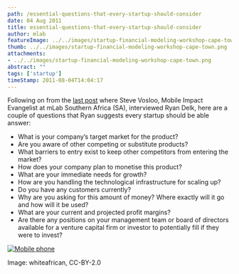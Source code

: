```yaml
---
path: /essential-questions-that-every-startup-should-consider
date: 04 Aug 2011
title: essential-questions-that-every-startup-should-consider
author: mlab
featureImage: ../../images/startup-financial-modeling-workshop-cape-town.png
thumb: ../../images/startup-financial-modeling-workshop-cape-town.png
attachments: 
- ../../images/startup-financial-modeling-workshop-cape-town.png
abstract: ""
tags: ['startup']
timeStamp: 2011-08-04T14:04:17
---
```


Following on from the [last post](https:&#x2F;&#x2F;mlab.co.za&#x2F;preparing-african-mobile-entrepreneurs-for-their-big-pitch-insights-from-ryan-delk&#x2F;) where Steve Vosloo, Mobile Impact Evangelist at mLab Southern Africa (SA), interviewed Ryan Delk, here are a couple of questions that Ryan suggests every startup should be able answer:

*   What is your company’s target market for the product?
*   Are you aware of other competing or substitute products?
*   What barriers to entry exist to keep other competitors from entering the market?
*   How does your company plan to monetise this product?
*   What are your immediate needs for growth?
*   How are you handling the technological infrastructure for scaling up?
*   Do you have any customers currently?
*   Why are you asking for this amount of money? Where exactly will it go and how will it be used?
*   What are your current and projected profit margins?
*   Are there any positions on your management team or board of directors available for a venture capital firm or investor to potentially fill if they were to invest?

[![Mobile phone](http:&#x2F;&#x2F;farm4.static.flickr.com&#x2F;3070&#x2F;2736560904_a9b9045250_d.jpg)](http:&#x2F;&#x2F;www.flickr.com&#x2F;photos&#x2F;whiteafrican&#x2F;2736560904&#x2F;sizes&#x2F;m&#x2F;in&#x2F;photostream&#x2F;)

Image: whiteafrican, CC-BY-2.0


